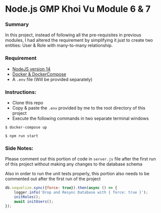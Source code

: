 # Node.js GMP Khoi Vu Module 6 & 7

### Summary

In this project, instead of following all the pre-requisites in previous modules, I had altered the requirement by simplifying it just to create two entities: User & Role with many-to-many relationship.

### Requirement
- [NodeJS version 14](https://nodejs.org/en/)
- [Docker & DockerCompose](https://docs.docker.com/compose/)
- A `.env` file (Will be provided separately)


### Instructions:
- Clone this repo
- Copy & paste the `.env` provided by me to the root directory of this project
- Execute the following commands in two separate terminal windows

```
$ docker-compose up

$ npm run start
```

### Side Notes:

Please comment out this portion of code in `server.js` file after the first run of this project without making any changes to the database schema

Also in order to run the unit tests properly, this portion also needs to be commented out after the first run of the project

```javascript
db.sequelize.sync({force: true}).then(async () => {
	logger.info('Drop and Resync Database with { force: true }');
	initRoles();
	await initUsers();
});
```
